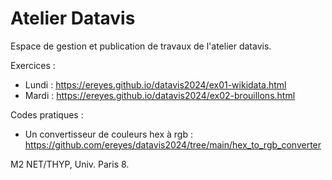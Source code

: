 # Atelier Datavis

Espace de gestion et publication de travaux de l'atelier datavis.

Exercices :
- Lundi : https://ereyes.github.io/datavis2024/ex01-wikidata.html
- Mardi : https://ereyes.github.io/datavis2024/ex02-brouillons.html

Codes pratiques :
- Un convertisseur de couleurs hex à rgb : https://github.com/ereyes/datavis2024/tree/main/hex_to_rgb_converter

M2 NET/THYP, Univ. Paris 8.
